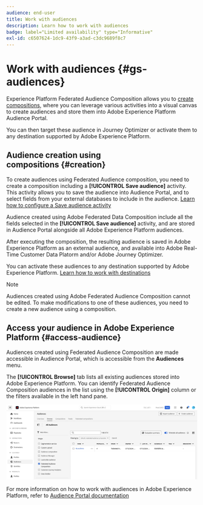 ```yaml
---
audience: end-user
title: Work with audiences
description: Learn how to work with audiences
badge: label="Limited availability" type="Informative"
exl-id: c6507624-1dc9-43f9-a3ad-c3dc9689f8c7
---
```

# Work with audiences {#gs-audiences}

Experience Platform Federated Audience Composition allows you to [create compositions](../compositions/gs-compositions.md), where you can leverage various activities into a visual canvas to create audiences and store them into Adobe Experience Platform Audience Portal.

You can then target these audience in Journey Optimizer or activate them to any destination supported by Adobe Experience Platform.

## Audience creation using compositions {#creation}

To create audiences using Federated Audience composition, you need to create a composition including a **[!UICONTROL Save audience]** activity. This activity allows you to save the audience into Audience Portal, and to select fields from your external databases to include in the audience. [Learn how to configure a Save audience activity](../compositions/activities/save-audience.md)

Audience created using Adobe Federated Data Composition include all the fields selected in the **[!UICONTROL Save audience]** activity, and are stored in Audience Portal alongside all Adobe Experience Platform audiences. 

After executing the composition, the resulting audience is saved in Adobe Experience Platform as an external audience, and available into Adobe Real-Time Customer Data Platorm and/or Adobe Journey Optimizer. 

You can activate these audiences to any destination supported by Adobe Experience Platform. [Learn how to work with destinations](https://experienceleague.adobe.com/en/docs/experience-platform/destinations/home)

>[!NOTE]
>
>Audiences created using Adobe Federated Audience Composition cannot be edited. To make modifications to one of these audiences, you need to create a new audience using a composition.

## Access your audience in Adobe Experience Platform {#access-audience}

Audiences created using Federated Audience Composition are made accessible in Audience Portal, which is accessible from the **Audiences** menu.

The **[!UICONTROL Browse]** tab lists all existing audiences stored into Adobe Experience Platform. You can identify Federated Audience Composition audiences in the list using the **[!UICONTROL Origin]** column or the filters available in the left hand pane.

![](assets/audiences-list.png)

For more information on how to work with audiences in Adobe Experience Platform, refer to [Audience Portal documentation](https://experienceleague.adobe.com/en/docs/experience-platform/segmentation/ui/audience-portal)

<!-- add link to this donc once published: https://jira.corp.adobe.com/browse/PLAT-198674-->